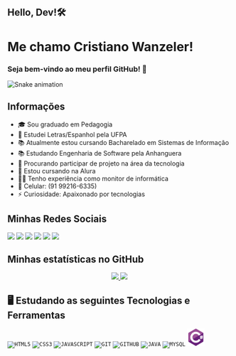 <div align="">
    <h2>Hello, Dev!🛠️</h2>
    <h1>Me chamo Cristiano Wanzeler! </h1>
    <h3>Seja bem-vindo ao meu perfil GitHub! 👋</h3>
  </div>
</div>

![Snake animation](https://github.com/CristianoWanzeler/CristianoWanzeler/blob/output/github-contribution-grid-snake.svg)

## Informações
- 🎓 Sou graduado em Pedagogia
- 📘 Estudei Letras/Espanhol pela UFPA
- 📚 Atualmente estou cursando Bacharelado em Sistemas de Informação
- 📚 Estudando Engenharia de Software pela Anhanguera
- 👯 Procurando participar de projeto na área da tecnologia
- 📖 Estou cursando na Alura
- 🧑‍💻 Tenho experiência como monitor de informática
- 📱 Celular: (91 99216-6335)
- ⚡ Curiosidade: Apaixonado por tecnologias


## Minhas Redes Sociais
<div>
<a href="https://https://www.youtube.com/@CristianoWanzeler" target="_blank"><img loading="lazy" src="https://img.shields.io/badge/YouTube-FF0000?style=for-the-badge&logo=youtube&logoColor=white" target="_blank"></a>
<a href="https://www.instagram.com/cristianodosc/" target="_blank"><img loading="lazy" src="https://img.shields.io/badge/-Instagram-%23E4405F?style=for-the-badge&logo=instagram&logoColor=white" target="_blank"></a>
<a href="https://www.facebook.com/CristianoS.C.Wanzeler/?locale=pt_BR" target="_blank"><img loading="lazy" src="https://img.shields.io/badge/-Facebook-%231877F2?style=for-the-badge&logo=facebook&logoColor=white"></a>
<a href = "mailto:cr.wanzelerg@gmail.com"><img loading="lazy" src="https://img.shields.io/badge/Gmail-D14836?style=for-the-badge&logo=gmail&logoColor=white" target="_blank"></a>
<a href="https://www.linkedin.com/in/cristiano-wanzeler-276ab9b2/" target="_blank"><img loading="lazy" src="https://img.shields.io/badge/-LinkedIn-%230077B5?style=for-the-badge&logo=linkedin&logoColor=white" target="_blank"></a>
<a href="https://www.linkedin.com/in/cristiano-wanzeler-276ab9b2/" target="_blank"><img loading="lazy" src="http://lattes.cnpq.br/8922022112192700"></a> 
</div>


## Minhas estatísticas no GitHub

<div align="center">
  <a href="https://github.com/CristianoWanzeler/">
    <img loading="lazy" height="180em" src="https://github-readme-stats.vercel.app/api/top-langs/?username=CristianoWanzeler&layout=compact&langs_count=7&theme=dracula"/>
    <img loading="lazy" height="180em" src="https://github-readme-stats.vercel.app/api?username=CristianoWanzeler&show_icons=true&theme=dracula&include_all_commits=true&count_private=true"/>
  </a>
</div>


## 🖥️ Estudando as seguintes Tecnologias e Ferramentas 
<code><img width="40px" src="https://cdn.jsdelivr.net/gh/devicons/devicon/icons/html5/html5-original-wordmark.svg" title = "HTML5"/></code>
<code><img width="40px" src="https://cdn.jsdelivr.net/gh/devicons/devicon/icons/css3/css3-original-wordmark.svg" title = "CSS3"/></code>
<code><img width="40px" src="https://cdn.jsdelivr.net/gh/devicons/devicon/icons/javascript/javascript-original.svg" title = "JAVASCRIPT"/></code>
<code><img width="40px" src="https://cdn.jsdelivr.net/gh/devicons/devicon/icons/git/git-original.svg" title = "GIT"/></code>
<code><img width="40px" src="https://cdn.jsdelivr.net/gh/devicons/devicon/icons/github/github-original.svg" title = "GITHUB"/></code>
<code><img width="40px" src="https://cdn.jsdelivr.net/gh/devicons/devicon/icons/java/java-original.svg" title = "JAVA"/></code>
<code><img width="40px" src="https://cdn.jsdelivr.net/gh/devicons/devicon/icons/mysql/mysql-original.svg" title = "MYSQL"/></code>
<code><img width="40px" src="https://github.com/devicons/devicon/blob/v2.16.0/icons/csharp/csharp-original.svg" title = "CSHARP"/></code>

